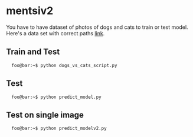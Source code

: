 # mentsiv2

You have to have dataset of photos of dogs and cats to train or test model. Here's a data set with correct paths [link](https://www.kaggle.com/datasets/salader/dogs-vs-cats).

## Train and Test
```console
  foo@bar:~$ python dogs_vs_cats_script.py
```
## Test
```console
  foo@bar:~$ python predict_model.py
```
## Test on single image
```console
  foo@bar:~$ python predict_modelv2.py
```
